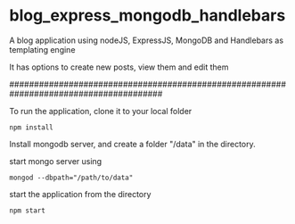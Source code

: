 blog_express_mongodb_handlebars
===============================

A blog application using nodeJS, ExpressJS, MongoDB and Handlebars as templating engine

It has options to create new posts, view them and edit them

#######################################################################################

To run the application, clone it to your local folder

    npm install

Install mongodb server, and create a folder "/data" in the directory.

start mongo server using

	mongod --dbpath="/path/to/data"
    
start the application from the directory

	npm start
